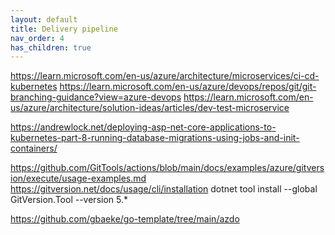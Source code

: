 ```yaml
---
layout: default
title: Delivery pipeline
nav_order: 4
has_children: true
---
```



https://learn.microsoft.com/en-us/azure/architecture/microservices/ci-cd-kubernetes
https://learn.microsoft.com/en-us/azure/devops/repos/git/git-branching-guidance?view=azure-devops
https://learn.microsoft.com/en-us/azure/architecture/solution-ideas/articles/dev-test-microservice

https://andrewlock.net/deploying-asp-net-core-applications-to-kubernetes-part-8-running-database-migrations-using-jobs-and-init-containers/


https://github.com/GitTools/actions/blob/main/docs/examples/azure/gitversion/execute/usage-examples.md
https://gitversion.net/docs/usage/cli/installation
dotnet tool install --global GitVersion.Tool --version 5.*


https://github.com/gbaeke/go-template/tree/main/azdo


```yaml



```